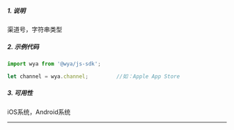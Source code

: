 ##### 1. 说明

渠道号，字符串类型

##### 2. 示例代码

```javascript
import wya from '@wya/js-sdk';

let channel = wya.channel;         //如：Apple App Store
```
##### 3. 可用性
iOS系统，Android系统

---------